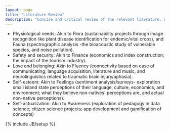 ```yaml
---
layout: page
title: "Literature Review"
description: "Concise and critical review of the relevant literature. Weaknesses and important gaps in the literature"
---
```

- Physiological needs: Akin to Flora (sustainability projects through image recognition like plant disease identification for endemic/vital crops), and Fauna (spectrographic analysis -the bioacoustic study of vulnerable species, and noise pollution).
- Safety and security: Akin to Finance (economics and index construction; the impact of the tourism industry).
- Love and belonging: Akin to Fluency (connectivity based on ease of communicating; language acquisition, literature and music, and neurolinguistics related to traumatic brain injury/aphasia).
- Self-esteem: Akin to Feelings (sentiment analysis/surveys- exploration small island state perceptions of their language, culture, economics, and environment; what they believe non-natives' perceptions are, and actual non-native perceptions).
- Self-actualization: Akin to Awareness (exploration of pedagogy in data science; citizen science projects; app development and gamification of concepts)


{% include JB/setup %}
